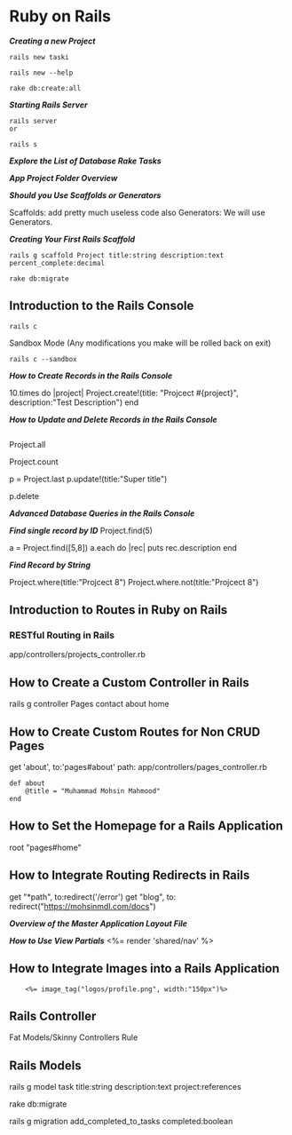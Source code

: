 # Ruby on Rails

***Creating a new Project***
```
rails new taski
```

```
rails new --help
```

```
rake db:create:all
```


***Starting Rails Server***
```
rails server
or

rails s
```

***Explore the List of Database Rake Tasks***

***App Project Folder Overview***


***Should you Use Scaffolds or Generators***

Scaffolds: add pretty much useless code also
Generators: We will use Generators.


***Creating Your First Rails Scaffold***
```
rails g scaffold Project title:string description:text percent_complete:decimal
```

```
rake db:migrate
```


## Introduction to the Rails Console

```
rails c
```

Sandbox Mode (Any modifications you make will be rolled back on exit)

```
rails c --sandbox
```


***How to Create Records in the Rails Console***


10.times do |project|
Project.create!(title: "Projcect #{project}", description:"Test Description")
end


***How to Update and Delete Records in the Rails Console***
```rails c
```

Project.all

Project.count

p = Project.last
p.update!(title:"Super title")

p.delete

***Advanced Database Queries in the Rails Console***


***Find single record by ID***
Project.find(5)

a = Project.find([5,8])
a.each do |rec|
puts rec.description
end


***Find Record by String***

Project.where(title:"Projcect 8")
Project.where.not(title:"Projcect 8")


## Introduction to Routes in Ruby on Rails


### RESTful Routing in Rails

app/controllers/projects_controller.rb

## How to Create a Custom Controller in Rails


rails g controller Pages contact about home


## How to Create Custom Routes for Non CRUD Pages
get 'about', to:'pages#about'
path: app/controllers/pages_controller.rb

```
def about
    @title = "Muhammad Mohsin Mahmood"
end
```

## How to Set the Homepage for a Rails Application

root "pages#home"


## How to Integrate Routing Redirects in Rails

  get "*path", to:redirect('/error')
  get "blog", to: redirect("https://mohsinmdl.com/docs")

***Overview of the Master Application Layout File***

***How to Use View Partials***
    <%= render 'shared/nav' %>



## How to Integrate Images into a Rails Application

        <%= image_tag("logos/profile.png", width:"150px")%>


## Rails Controller
Fat Models/Skinny Controllers Rule

## Rails Models


rails g model task title:string description:text project:references

rake db:migrate


rails g migration add_completed_to_tasks completed:boolean

















